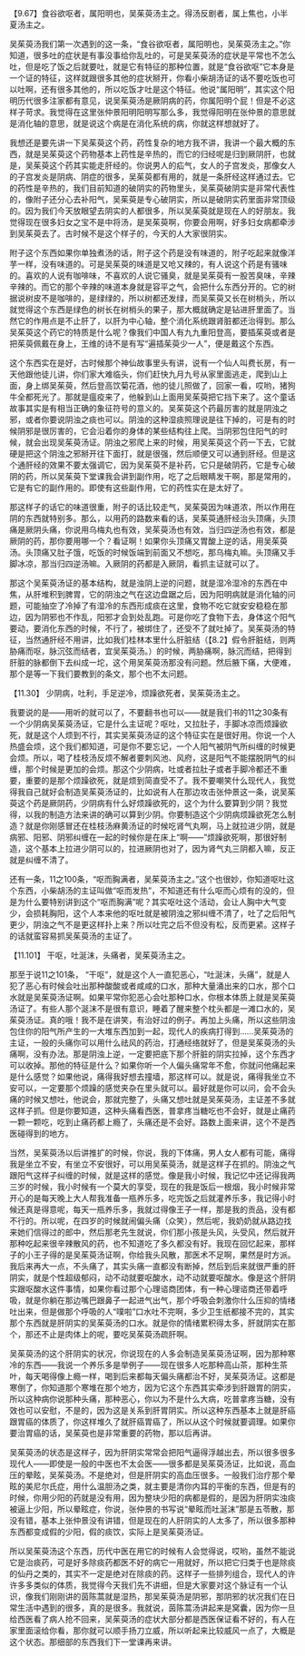 【9.67】食谷欲呕者，属阳明也，吴茱萸汤主之。得汤反剧者，属上焦也，小半夏汤主之。

吴茱萸汤我们第一次遇到的这一条，“食谷欲呕者，属阳明也，吴茱萸汤主之。”你知道，很多吐的症状是有事没事给你乱吐的，可是吴茱萸汤的症状是平常也不怎么吐，但是吃了饭之后就要吐，就是它有特征的那种位置，就是“食谷欲呕”它本身是一个证的特征，这样就跟很多其他的症状掰开，你看小柴胡汤证的话不要吃饭也可以吐啊，还有很多其他的，所以吃饭才吐是这个特征。他说“属阳明”，其实这个阳明历代很多注家都有意见，说吴茱萸汤是厥阴病的药，你属阳明个屁！但是不必这样子苛求。我觉得在这里张仲景阳明阳明写那么多，我觉得阳明在张仲景的意思就是消化轴的意思，就是说这个病是在消化系统的病，你就这样想就好了。

我想还是要先讲一下吴茱萸这个药，药性复杂的地方我不讲，我讲一个最大概的东西，就是吴茱萸这个药物基本上药性是辛热的，而它的归经呢是归到厥阴肝，也就是，吴茱萸这个药其实能走肝经的。你说男人的疝气，女人的子宫发炎，那像女人的子宫发炎是阴病、阴症的很多，吴茱萸都有用的，就是一条肝经这样通过去。它的药性是辛热的，我们目前知道的破阴实的药物里头，吴茱萸破阴实是非常代表性的，像附子还分心去补阳气，吴茱萸是专心破阴实，所以是破阴实药里面非常顶级的。因为我们今天放眼望去阴实的人都很多，所以吴茱萸就是现在人的好朋友。我觉得现在很多妇女之宝不是中将汤，是吴茱萸啊，你要会用啊，好多妇女病都牵涉到吴茱萸去了。古时候不是这个样子的，今天的人大家很阴实。

附子这个东西如果你单独煮汤的话，附子这个药是没有味道的，附子吃起来就像洋芋一样，没有味道的。可是吴茱萸的味道是又呛又辣的，有人说这个药是有骚味的。喜欢的人说有咖啡味，不喜欢的人说它骚臭，就是吴茱萸有一股苦臭味，辛辣辛辣的。而它的那个辛辣的味道本身就是容平之气，会把什么东西分开的。它的树据说树皮不是咖啡的，是绿绿的，所以树都还发绿，而吴茱萸又长在树梢头，所以就觉得这个东西是绿色的树长在树梢头的果子，那大概就确定是钻进肝里面了。当然它的作用点是不止肝了，以肝为中心轴，整个消化系统跟肾脏都还治得到。那么吴茱萸这个药它的特质是什么呢？像我们中国人有九九重阳登高，要插茱萸或者是把茱萸佩戴在身上，王维的诗不是有写“遍插茱萸少一人”，便是戴这个东西。

这个东西实在是好，古时候那个神仙故事里头有讲，说有一个仙人叫费长房，有一天他跟他徒儿讲，你们家大难临头，你们赶快九月九号从家里面逃走，爬到山上面，身上绑吴茱萸，然后登高饮菊花酒，他的徒儿照做了，回家一看，哎哟，猪狗牛全都死光了。那就是瘟疫来了，他躲到山上面用吴茱萸把它挡下来了。这个童话故事其实是有相当正确的象征符号的意义的。吴茱萸这个药最厉害的就是阴浊之邪，或者你要说阴浊之痰也可以。阴浊的这种湿痰照理说是往下掉的，可是有的时候阴邪是很厉害的，它会沿着你的身体的某些结构往上爬。当阴邪包住阳气的时候，就会出现吴茱萸汤证。阴浊之邪爬上来的时候，用吴茱萸这个药一下去，它就硬是把这个阴浊之邪掰开往下面打，就是很强，然后顺便又可以通到肝经。但是这个通肝经的效果不要太强调它，因为吴茱萸不是补药，它只是破阴药，它是专心破阴的药，所以吴茱萸下堂课我会讲到副作用，吃了之后眼睛发干啊，那是常用的，它是有它的副作用的。即使有这些副作用，它的药性实在是太好了。

那这样子的话它的味道很重，附子的话比较走气，吴茱萸因为味道浓，所以作用在阴的东西就特别多。那么，以用药的路数来看的话，吴茱萸通肝经治头顶痛，头顶痛是厥阴头痛，你说用乌梅丸也有效，吴茱萸汤也有效，当归四逆汤也有效，都是厥阴的药，那你要用哪一个？看证啊！如果你头顶痛又胃酸上逆的话，用吴茱萸汤。头顶痛又肚子饿，吃饭的时候饭端到前面又不想吃，那乌梅丸嘛。头顶痛又手脚冰凉，那当归四逆汤嘛。入厥阴的药都是入厥阴，看抓主证就可以了。

那这个吴茱萸汤证的基本结构，就是浊阴上逆的问题，就是湿冷湿冷的东西在中焦，从肝堆积到脾胃，它的阴浊之气在这边盘踞之后，因为阳明病就是消化轴的问题，可能抽空了冷掉了有湿冷的东西形成痰在这里，食物不吃它就安安稳稳在那边，因为阴邪也不作乱，阳邪才会到处乱跑。可是你吃了食物下去，身体这个阳气要动，要消化东西的时候，不行了，被绑住了，还受不了就吐掉了。吴茱萸汤的特征，当然通肝经不用讲，比如我们桂林本里什么肝脏结（【8.2】假令肝脏结，则两胁痛而呕，脉沉弦而结者，宜吴茱萸汤。）的时候，两胁痛啊，脉沉而结，把得到肝脏的脉都倒下去纠成一坨，这个用吴茱萸汤那没有问题。然后腋下痛，大便难，那个是等一下我们要教到的条文，那个也不太问题。

【11.30】  少阴病，吐利，手足逆冷，烦躁欲死者，吴茱萸汤主之。

我要说的是——用听的就可以了，不要翻书也可以——就是我们书的11之30条有一个少阴病吴茱萸汤证，它是什么主证呢？呕吐，又拉肚子，手脚冰凉而烦躁欲死，就是这个人烦到不行，其实吴茱萸汤证的这个特征实在是很好用。你说一个人热盛会烦，这个我们都知道，可是你不要忘记，一个人阳气被阴气所纠缠的时候更会烦。所以，喝了桂枝汤反烦不解者要刺风池、风府，这是阳气不能摆脱阴气的纠缠，那个时候是更加的会烦。那这个少阴病，吐或者拉肚子或者手脚冷都还不重要，重要的是那个烦躁欲死，就是烦到简直受不了。我不要嘲笑什么现代人，我觉得我自己就好会制造吴茱萸汤证的，比如说有人在那边攻击张仲景这一条，说吴茱萸这个药是厥阴药，少阴病有什么好烦躁欲死的，这个为什么要算到少阴？我觉得，以我的制造方法来讲的确可以算到少阴。你要制造这个少阴病烦躁欲死怎么制造？就是你刚感冒还在桂枝汤麻黄汤证的时候吃肾气丸啊，马上就拉进少阴，就是病邪、阳邪、阴邪纠缠在一起的时候你是在床上“啊——”烦躁欲死啊，那很好制造，这个基本上拉进少阴可以的，拉进厥阴也对了，因为肾气丸三阴都入嘛，反正就是纠缠不清了。

还有一条，11之100条，“呕而胸满者，吴茱萸汤主之。”这个也很妙，你知道呕吐这个东西，小柴胡汤的主证叫做“呕而发热”，不知道还有什么呕而心烦有的没的，但是为什么要特别讲到这个“呕而胸满”呢？其实呕吐这个活动，会让人胸中大气变少，会损耗胸阳，这个人本来他的呕吐就是被阴浊之邪纠缠不清了，吐了之后阳气更少，阴浊之气不是更这样扑上来？所以吐完之后不但没有松，反而更紧。这样子的话就蛮容易抓吴茱萸汤的主证了。

【11.101】  干呕，吐涎沫，头痛者，吴茱萸汤主之。

那至于说11之101条， “干呕”，就是这个人一直犯恶心，“吐涎沫，头痛”，就是人犯了恶心有时候会吐出那种酸酸或者咸咸的口水，那种大量涌出来的口水，那个口水就是吴茱萸汤证啊。如果平常你犯恶心会吐那种口水，你根本体质上就是吴茱萸汤证了。有些人那个涎沫不是很有意识，睡着了醒来整个枕头都是一滩口水的，吴茱萸汤证。真的哦！我不是在讲笑，有治好过的例子。再加上头痛，所以这些阴浊包住你的阳气所产生的一大堆东西加到一起，现代人的疾病打得到……吴茱萸汤的主证，一般的头痛你可以用什么祛风的药治，打通经络就好了，但是吴茱萸汤的头痛啊，没有办法。那是阴浊上逆，一定要把底下那个肝脏的阴实拉掉，这个东西才可以收掉。那他的特征是什么？如果你听一个人偏头痛常年不愈，你就问他痛起来是什么感觉？如果他说，痛得我好想去撞墙，那这样可以。就是说，痛得我坐立不安可以，一定要那个烦躁的感觉夹杂在里头就可以。最好就是你可以问，会不会头痛的时候又想吐，他说会，那就完整了，头痛又想吐就是吴茱萸汤，主证差不多就这样子抓。但是你要知道，这种头痛看西医，普拿疼当糖吃也不会好，就是止痛药一颗一颗吃，吃到止痛药都上瘾了，头痛还是不会好。路数上面来讲，这个不是西医碰得到的地方。

当然，吴茱萸汤以后讲推扩的时候，你说，我的下体痛，男人女人都有可能，痛得我是坐立不安，有坐立不安很好，可以用吴茱萸汤，就是这样子在抓的。阴浊之气跟阳气这样子纠缠的时候，就是这样的感觉。像是我小时候，我记忆中还记得我两三岁的时候，我小时候有一个莫大的享受，现在的我是饭后一根烟，我小时候非常开心的是每天晚上大人帮我准备一瓶养乐多，吃完饭之后就灌养乐多，我记得小时候还真是得意呢，每天一瓶养乐多，我就过得像王子一样，那是我的贡品，没有都不行的。所以呢，在四岁的时候就闹偏头痛（众笑），然后呢，我奶奶就从路边找来她们信得过的郎中，然后那老先生就说，你们那小孩是头风，头受风，然后就开那种吃起来很辛辣散风的药，也不知道吃了多久都没有好。我现在回忆起来，那样子的小王子得的是吴茱萸汤证啊，你给我头风散，那医术不足啊，果然是时方派。我后来再大一点，不头痛了，其实头痛一直都没有断掉，然后到后来就很严重的肝阴实，就是个性超级郁闷，动不动就要呕酸水，动不动就要呕酸水。像是这个肝阴实跟呕酸水这件事情，如果你看过那个心理谘商团体，有一种心理谘商还带着呼吸，就是你躺在那边嘴巴跟鼻子一起进气出气，那个呼吸会刺激你什么压抑的情绪吐出来，但是做那个呼吸的人“噗啦”口水吐不完啊，多少卫生纸都接不完的，其实那个东西就是肝阴实的吴茱萸汤的口水。就是你的情绪累积得太多，肝就阴实在那个，那还不止是肉体上的呢，要吃吴茱萸汤疏肝啊。

吴茱萸汤的这个肝阴实的状况，你说现在的人多会制造吴茱萸汤证啊，因为那种寒冷的东西——我说一个养乐多是举例子——现在很多人吃那种高山茶，那种生茶叶，每天喝得像上瘾一样，喝到后来都每天偏头痛都治不好，吴茱萸汤证。这都是寒倒了，你知道那个寒堆在那个地方，因为它这个东西其实牵涉到肝跟胃的阴实，所以这种病你说那种头痛，那种恶心，你以为不是什么大病，吃普拿疼当糖，没有效也可以安慰，不是的，因为这是关系到肝胃阴实。所以这种东西基本上就是肝癌跟胃癌的体质了，你这样堆久了就肝癌胃癌了，所以从这个时候就要调理。如果你要治胃癌的话，吴茱萸也是非常重要的药物，那以后再讲。

吴茱萸汤的状态是这样子，因为肝阴实常常会把阳气逼得浮越出去，所以很多很多现代人——即使是一般的中医也不太会医——很多都是吴茱萸汤证，比如说，高血压的晕眩，吴茱萸汤。不是绝对，但是肝阴实的高血压很多。一般我们治疗那个晕眩的美尼尔氏症，用什么温胆汤之类，就主要是清你内耳的平衡的东西，但是有的时候，你用少阳的药就是没有用，因为整块少阳的病都是假的，是因为肝阴实浊痰被逼上少阳，所以晕眩症，你说，张仲景的书写说“晕眩而吐涎沫”那是五苓散，那没有错，基本上张仲景没有讲错，但是现在的人肝阴实的人太多了，所以很多那种东西都变成假的少阳，假的痰饮，实际上是吴茱萸汤证。

所以吴茱萸汤这个东西，历代中医在用它的时候有人会觉得说，哎哟，虽然不能说它是治痰药，可是好多除痰药都医不好的病它一用就好，所以把它归类于也是除痰的仙丹之类的，其实不一定是绝对在除痰的药。这样子一些排列组合，现代人的许许多多类似的体质，我觉得今天我们先不讲细，但是大家要对这个脉证有一个认识，像我们刚刚讲的茵陈蒿就是湿热，那吴茱萸汤是阴邪，那阴邪的状况我们在日常生活中遇到的很多，真的是很多。我就说，茵陈蒿汤讲起来是窝囊，因为你一旦给西医看了病人抢不回来，吴茱萸汤的症状大部分都是西医保证看不好的，有人在家里面滚给你看，那你就可以顺手扬刀立威，所以听起来比较威风一点了，大概是这个状态。那细部的东西我们下一堂课再来讲。
